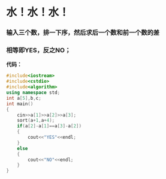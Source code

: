 # 水！水！水！
### 输入三个数，排一下序，然后求后一个数和前一个数的差
### 相等即YES，反之NO；
**代码：**
```cpp
#include<iostream>
#include<cstdio>
#include<algorithm>
using namespace std;
int a[5],b,c;
int main()
{
	cin>>a[1]>>a[2]>>a[3];
	sort(a+1,a+4);
	if(a[2]-a[1]==a[3]-a[2])
	{
		cout<<"YES"<<endl;
	}
	else
	{
		cout<<"NO"<<endl;
	}
}
```
